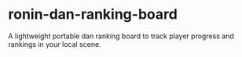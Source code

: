 # ronin-dan-ranking-board
A lightweight portable dan ranking board to track player progress and rankings in your local scene.
